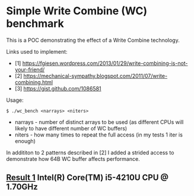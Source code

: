 # Simple Write Combine (WC) benchmark
This is a POC demonstrating the effect of a Write Combine technology.

Links used to implement:
* [1] https://fgiesen.wordpress.com/2013/01/29/write-combining-is-not-your-friend/
* [2] https://mechanical-sympathy.blogspot.com/2011/07/write-combining.html
* [3] https://gist.github.com/1086581

Usage:
```shell
$ ./wc_bench <narrays> <niters>
```
* narrays - number of distinct arrays to be used (as different CPUs will likely to have different number of WC buffers)
* niters  - how many times to repeat the full access (in my tests 1 iter is enough)

In addititon to 2 patterns described in [2] I added a strided access to demonstrate how 64B WC buffer affects performance.

## [Result 1](https://github.com/artpol84/poc/blob/master/benchmarks/write_combine/README_r1) Intel(R) Core(TM) i5-4210U CPU @ 1.70GHz
